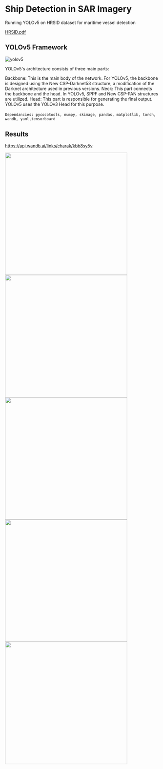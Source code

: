 
#  Ship Detection in SAR Imagery 

Running YOLOv5 on HRSID dataset for maritime vessel detection

[HRSID.pdf](https://github.com/AnshCharak/YOLOV5-HRSID-SHIP-DETECTION-/files/12334942/HRSID.pdf)


## YOLOv5 Framework
![yolov5](https://github.com/AnshCharak/YOLOV5-HRSID-SHIP-DETECTION-/assets/60294845/b708d0db-3396-497e-b729-8e59abab15e4)

YOLOv5's architecture consists of three main parts:

Backbone: This is the main body of the network. For YOLOv5, the backbone is designed using the New CSP-Darknet53 structure, a modification of the Darknet architecture used in previous versions.
Neck: This part connects the backbone and the head. In YOLOv5, SPPF and New CSP-PAN structures are utilized.
Head: This part is responsible for generating the final output. YOLOv5 uses the YOLOv3 Head for this purpose.


####




    Dependancies: pycocotools, numpy, skimage, pandas, matplotlib, torch, wandb, yaml,tensorboard





## Results

https://api.wandb.ai/links/charak/kbb8sy5v

<img src="https://github.com/AnshCharak/YOLOV5-HRSID-SHIP-DETECTION-/assets/60294845/760b0f04-2b4d-4f0f-a182-a3a5c0206805" width="400">
<img src="https://github.com/AnshCharak/YOLOV5-HRSID-SHIP-DETECTION-/assets/60294845/dfea7314-65e9-4726-8c38-66b7e1943550" width="400">
<img src="https://github.com/AnshCharak/YOLOV5-HRSID-SHIP-DETECTION-/assets/60294845/36bc632b-5bd2-4373-88ed-4976a4177d80" width="400">
<img src="https://github.com/AnshCharak/YOLOV5-HRSID-SHIP-DETECTION-/assets/60294845/a3866aa4-4bf2-4501-80a2-4094e5524396" width="400">
<img src="https://github.com/AnshCharak/YOLOV5-HRSID-SHIP-DETECTION-/assets/60294845/d118c04b-2558-4160-a85e-74d63ba59823" width="400">
